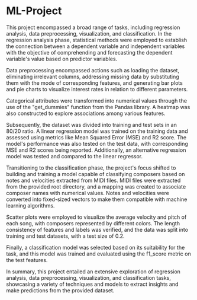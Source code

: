 # ML-Project


This project encompassed a broad range of tasks, including regression analysis, data preprocessing, visualization, and classification. In the regression analysis phase, statistical methods were employed to establish the connection between a dependent variable and independent variables with the objective of comprehending and forecasting the dependent variable's value based on predictor variables.

Data preprocessing encompassed actions such as loading the dataset, eliminating irrelevant columns, addressing missing data by substituting them with the mode of corresponding features, and generating bar plots and pie charts to visualize interest rates in relation to different parameters.

Categorical attributes were transformed into numerical values through the use of the "get_dummies" function from the Pandas library. A heatmap was also constructed to explore associations among various features.

Subsequently, the dataset was divided into training and test sets in an 80/20 ratio. A linear regression model was trained on the training data and assessed using metrics like Mean Squared Error (MSE) and R2 score. The model's performance was also tested on the test data, with corresponding MSE and R2 scores being reported. Additionally, an alternative regression model was tested and compared to the linear regressor.

Transitioning to the classification phase, the project's focus shifted to building and training a model capable of classifying composers based on notes and velocities extracted from MIDI files. MIDI files were extracted from the provided root directory, and a mapping was created to associate composer names with numerical values. Notes and velocities were converted into fixed-sized vectors to make them compatible with machine learning algorithms.

Scatter plots were employed to visualize the average velocity and pitch of each song, with composers represented by different colors. The length consistency of features and labels was verified, and the data was split into training and test datasets, with a test size of 0.2.

Finally, a classification model was selected based on its suitability for the task, and this model was trained and evaluated using the f1_score metric on the test features.

In summary, this project entailed an extensive exploration of regression analysis, data preprocessing, visualization, and classification tasks, showcasing a variety of techniques and models to extract insights and make predictions from the provided dataset.
